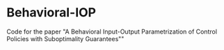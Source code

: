# Behavioral-IOP
Code for the paper "A Behavioral Input-Output Parametrization of Control Policies with Suboptimality Guarantees""
